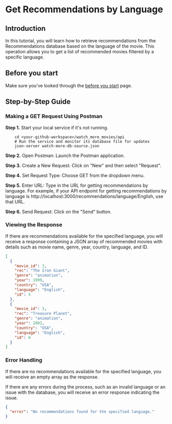 # Get Recommendations by Language

## Introduction

In this tutorial, you will learn how to retrieve recommendations from the Recommendations database based on the language of the movie. This operation allows you to get a list of recommended movies filtered by a specific language.

## Before you start

Make sure you've looked through the [before you start](../quickstart/before_you_start.md) page.

## Step-by-Step Guide

### Making a GET Request Using Postman

**Step 1.** Start your local service if it's not running.

```shell
    cd <your-github-workspace>/watch_more_movies/api
    # Run the service and monitor its database file for updates
    json-server watch-more-db-source.json
```

**Step 2.** Open Postman: Launch the Postman application.

**Step 3.** Create a New Request: Click on "New" and then select "Request".

**Step 4.** Set Request Type: Choose GET from the dropdown menu.

**Step 5.** Enter URL: Type in the URL for getting recommendations by language. For example, if your API endpoint for getting recommendations by language is http://localhost:3000/recommendations/language/English, use that URL.

**Step 6.** Send Request: Click on the "Send" button.

### Viewing the Response

If there are recommendations available for the specified language, you will receive a response containing a JSON array of recommended movies with details such as movie name, genre, year, country, language, and ID.

```json
[
  {
    "movie_id": 3,
    "rec": "The Iron Giant",
    "genre": "animation",
    "year": 1999,
    "country": "USA",
    "language": "English",
    "id": 5
  },
  {
    "movie_id": 3,
    "rec": "Treasure Planet",
    "genre": "animation",
    "year": 2002,
    "country": "USA",
    "language": "English",
    "id": 6
  }
]
```

### Error Handling

If there are no recommendations available for the specified language, you will receive an empty array as the response.

If there are any errors during the process, such as an invalid language or an issue with the database, you will receive an error response indicating the issue.

```json
{
  "error": "No recommendations found for the specified language."
}
```
